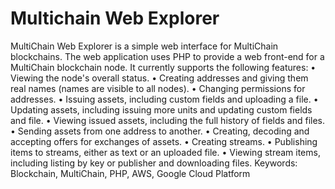 # Multichain Web Explorer
MultiChain Web Explorer is a simple web interface for MultiChain blockchains. The web application uses PHP to provide a web front-end for a MultiChain blockchain node. It currently supports the following features: 
• Viewing the node's overall status.
• Creating addresses and giving them real names (names are visible to all nodes).
• Changing permissions for addresses.
• Issuing assets, including custom fields and uploading a file.
• Updating assets, including issuing more units and updating custom fields and file.
• Viewing issued assets, including the full history of fields and files.
• Sending assets from one address to another.
• Creating, decoding and accepting offers for exchanges of assets.
• Creating streams.
• Publishing items to streams, either as text or an uploaded file.
• Viewing stream items, including listing by key or publisher and downloading files.
Keywords: Blockchain, MultiChain, PHP, AWS, Google Cloud Platform
